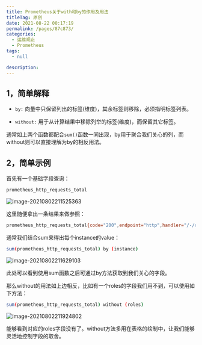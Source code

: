 ```yaml
---
title: Prometheus关于with和by的作用及用法
titleTag: 原创
date: 2021-08-22 00:17:19
permalink: /pages/87c873/
categories: 
  - 运维观止
  - Prometheus
tags: 
  - null

description: 
---
```


## 1，简单解释

- `by:` 向量中只保留列出的标签(维度)，其余标签则移除，必须指明标签列表。

- `without:` 用于从计算结果中移除列举的标签(维度)，而保留其它标签。

通常如上两个函数都配合`sum()`函数一同出现，by用于聚合我们关心的列，而without则可以直接理解为by的相反用法。

## 2，简单示例

首先有一个基础字段查询：

```bash
prometheus_http_requests_total
```

![image-20210802211525363](http://t.eryajf.net/imgs/2021/09/131e836c5ee8dcc8.jpg)

这里随便拿出一条结果来做参照：

```bash
prometheus_http_requests_total{code="200",endpoint="http",handler="/-/reload",instance="172.26.10.182:8080",job="prometheus",namespace="monitoring",pod="prometheus-1",roles="monitor"}	15467
```

通常我们结合sum来得出每个instance的value：

```bash
sum(prometheus_http_requests_total) by (instance)
```

![image-20210802211629103](http://t.eryajf.net/imgs/2021/09/72c865c3651e115f.jpg)

此处可以看到使用sum函数之后可通过by方法获取到我们关心的字段。

那么without的用法如上边相反，比如有一个roles的字段我们用不到，可以使用如下方法：

```bash
sum(prometheus_http_requests_total) without (roles)
```

![image-20210802211924802](http://t.eryajf.net/imgs/2021/09/9b1f5e202123e862.jpg)

能够看到对应的roles字段没有了。without方法多用在表格的绘制中，让我们能够灵活地控制字段的取舍。